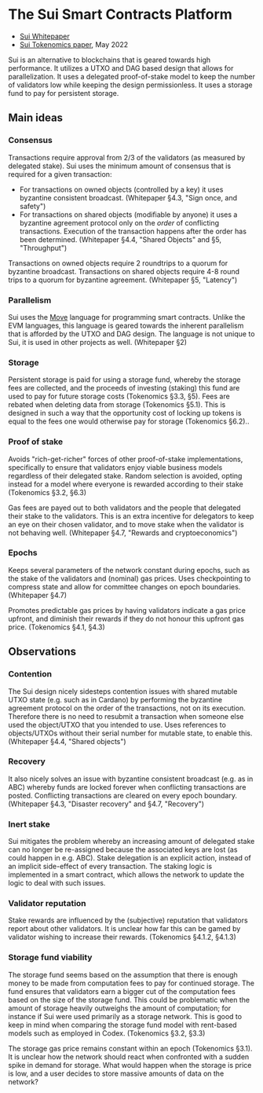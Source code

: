 The Sui Smart Contracts Platform
================================

* [Sui Whitepaper](https://github.com/MystenLabs/sui/blob/main/doc/paper/sui.pdf)
* [Sui Tokenomics paper](https://github.com/MystenLabs/sui/blob/main/doc/paper/tokenomics.pdf), May 2022


Sui is an alternative to blockchains that is geared towards high performance. It
utilizes a UTXO and DAG based design that allows for parallelization. It uses a
delegated proof-of-stake model to keep the number of validators low while
keeping the design permissionless. It uses a storage fund to pay for persistent
storage.

Main ideas
----------

### Consensus ###

Transactions require approval from 2/3 of the validators (as measured by
delegated stake). Sui uses the minimum amount of consensus that is required for
a given transaction:

* For transactions on owned objects (controlled by a key) it uses byzantine
  consistent broadcast. (Whitepaper §4.3, "Sign once, and safety")
* For transactions on shared objects (modifiable by anyone) it uses a byzantine
  agreement protocol only on the *order* of conflicting transactions. Execution
  of the transaction happens after the order has been determined.  (Whitepaper
  §4.4, "Shared Objects" and §5, "Throughput")

Transactions on owned objects require 2 roundtrips to a quorum for byzantine
broadcast. Transactions on shared objects require 4-8 round trips to a quorum
for byzantine agreement. (Whitepaper §5, "Latency")

### Parallelism ###

Sui uses the
[Move](https://github.com/MystenLabs/sui/blob/main/doc/paper/sui.pdf) language
for programming smart contracts. Unlike the EVM languages, this language is
geared towards the inherent parallelism that is afforded by the UTXO and DAG
design. The language is not unique to Sui, it is used in other projects as well.
(Whitepaper §2)

### Storage ###
Persistent storage is paid for using a storage fund, whereby the storage fees
are collected, and the proceeds of investing (staking) this fund are used to pay
for future storage costs (Tokenomics §3.3, §5). Fees are rebated when deleting
data from storage (Tokenomics §5.1). This is designed in such a way that the
opportunity cost of locking up tokens is equal to the fees one would otherwise
pay for storage (Tokenomics §6.2)..

### Proof of stake ###

Avoids "rich-get-richer" forces of other proof-of-stake implementations,
specifically to ensure that validators enjoy viable business models regardless
of their delegated stake. Random selection is avoided, opting instead for a
model where everyone is rewarded according to their stake (Tokenomics §3.2,
§6.3)

Gas fees are payed out to both validators and the people that delegated their
stake to the validators. This is an extra incentive for delegators to keep an
eye on their chosen validator, and to move stake when the validator is not
behaving well. (Whitepaper §4.7, "Rewards and cryptoeconomics")

### Epochs ###
Keeps several parameters of the network constant during epochs, such as the
stake of the validators and (nominal) gas prices. Uses checkpointing to compress
state and allow for committee changes on epoch boundaries. (Whitepaper §4.7)

Promotes predictable gas prices by having validators indicate a gas price
upfront, and diminish their rewards if they do not honour this upfront gas
price. (Tokenomics §4.1, §4.3)

Observations
------------

### Contention ###

The Sui design nicely sidesteps contention issues with shared mutable UTXO state
(e.g. such as in Cardano) by performing the byzantine agreement protocol on the
order of the transactions, not on its execution. Therefore there is no need to
resubmit a transaction when someone else used the object/UTXO that you intended
to use. Uses references to objects/UTXOs without their serial number for mutable
state, to enable this. (Whitepaper §4.4, "Shared objects")

### Recovery ###

It also nicely solves an issue with byzantine consistent broadcast (e.g. as in
ABC) whereby funds are locked forever when conflicting transactions are posted.
Conflicting transactions are cleared on every epoch boundary. (Whitepaper §4.3,
"Disaster recovery" and §4.7, "Recovery")

### Inert stake ###

Sui mitigates the problem whereby an increasing amount of delegated stake can no
longer be re-assigned because the associated keys are lost (as could happen in
e.g. ABC). Stake delegation is an explicit action, instead of an implicit
side-effect of every transaction. The staking logic is implemented in a smart
contract, which allows the network to update the logic to deal with such issues.

### Validator reputation ###

Stake rewards are influenced by the (subjective) reputation that validators
report about other validators. It is unclear how far this can be gamed by
validator wishing to increase their rewards. (Tokenomics §4.1.2, §4.1.3)

### Storage fund viability ###

The storage fund seems based on the assumption that there is enough money to be
made from computation fees to pay for continued storage. The fund ensures that
validators earn a bigger cut of the computation fees based on the size of the
storage fund. This could be problematic when the amount of storage heavily
outweighs the amount of computation; for instance if Sui were used primarily as
a storage network. This is good to keep in mind when comparing the storage fund
model with rent-based models such as employed in Codex. (Tokenomics §3.2, §3.3)

The storage gas price remains constant within an epoch (Tokenomics §3.1). It is
unclear how the network should react when confronted with a sudden spike in
demand for storage. What would happen when the storage is price is low, and a
user decides to store massive amounts of data on the network?
